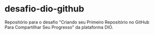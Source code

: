 # desafio-dio-github
Repositório para o desafio "Criando seu Primeiro Repositório no GitHub Para Compartilhar Seu Progresso" da plataforma DIO.
